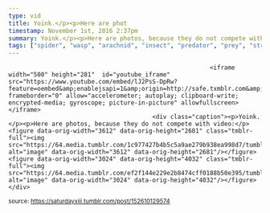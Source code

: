 ```yaml
---
type: vid
title: Yoink.</p><p>Here are phot
timestamp: November 1st, 2016 2:37pm
summary: Yoink.</p><p>Here are photos, because they do not compete with video:</p><figure data-orig-width="3612" data-orig-height="2681" class="tmblr-full"><img
tags: ["spider", "wasp", "arachnid", "insect", "predator", "prey", "strike", "Camoflauge", "macro", "photography]
---
```


                
                
                
                
                
                
                
                
                                                            <iframe width="500" height="281"  id="youtube_iframe" src="https://www.youtube.com/embed/lJ2PsS-DpRw?feature=oembed&amp;enablejsapi=1&amp;origin=http://safe.txmblr.com&amp;wmode=opaque" frameborder="0" allow="accelerometer; autoplay; clipboard-write; encrypted-media; gyroscope; picture-in-picture" allowfullscreen></iframe>                    
                                            <div class="caption"><p>Yoink.</p><p>Here are photos, because they do not compete with video:</p><figure data-orig-width="3612" data-orig-height="2681" class="tmblr-full"><img src="https://64.media.tumblr.com/1c977427b4b5c5a9ae279b938ea998d7/tumblr_inline_ofzdaiUXgr1rnrp45_540.jpg" alt="image" data-orig-width="3612" data-orig-height="2681"/></figure><figure data-orig-width="3024" data-orig-height="4032" class="tmblr-full"><img src="https://64.media.tumblr.com/ef2f144e229e2b8474cff0188b50e395/tumblr_inline_ofzdamgiJT1rnrp45_540.jpg" alt="image" data-orig-width="3024" data-orig-height="4032"/></figure> </div>
                                                    
<small>source: https://saturdayxiii.tumblr.com/post/152610129574</small>